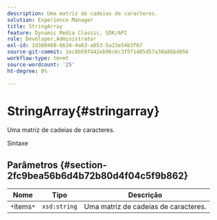 ```yaml
---
description: Uma matriz de cadeias de caracteres.
solution: Experience Manager
title: StringArray
feature: Dynamic Media Classic, SDK/API
role: Developer,Administrator
exl-id: 1d380460-6634-4a63-a853-5a23e54b3f67
source-git-commit: 1ec8b59f442eb96c6c3f5f1405d57a38a86bd056
workflow-type: tm+mt
source-wordcount: '25'
ht-degree: 0%

---
```


# StringArray{#stringarray}

Uma matriz de cadeias de caracteres.

Sintaxe

## Parâmetros {#section-2fc9bea56b6d4b72b80d4f04c5f9b862}

| Nome | Tipo | Descrição |
|---|---|---|
| `*`items`*` | `xsd:string` | Uma matriz de cadeias de caracteres. |
